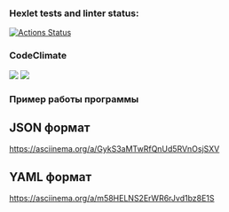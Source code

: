 ### Hexlet tests and linter status:
[![Actions Status](https://github.com/belchanin/frontend-project-46/workflows/hexlet-check/badge.svg)](https://github.com/belchanin/frontend-project-46/actions)

### CodeClimate
<a href="https://codeclimate.com/github/belchanin/frontend-project-46/maintainability"><img src="https://api.codeclimate.com/v1/badges/b16dec8849a0a90ef8a5/maintainability" /></a>
<a href="https://codeclimate.com/github/belchanin/frontend-project-46/test_coverage"><img src="https://api.codeclimate.com/v1/badges/b16dec8849a0a90ef8a5/test_coverage" /></a>

### Пример работы программы
## JSON формат
https://asciinema.org/a/GykS3aMTwRfQnUd5RVnOsjSXV

## YAML формат
https://asciinema.org/a/m58HELNS2ErWR6rJvd1bz8E1S